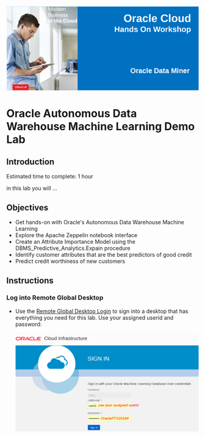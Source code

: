   ![](images/dm/001.png)

# Oracle Autonomous Data Warehouse Machine Learning Demo Lab

## Introduction
Estimated time to complete: 1 hour

in this lab you will ...


## Objectives

- Get hands-on with Oracle's Autonomous Data Warehouse Machine Learning
- Explore the Apache Zeppelin notebook interface
- Create an Attribute Importance Model using the DBMS_Predictive_Analytics.Expain procedure
- Identify customer attributes that are the best predictors of good credit
- Predict credit worthiness of new customers

## Instructions

### Log into Remote Global Desktop

- Use the [Remote Global Desktop Login](http://http://dma.oraclepts.nl/) to sign into a desktop that has everything you need for this lab.  Use your assigned userid and password:  

  ![](images/002.png)

